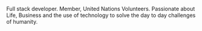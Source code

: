 Full stack developer. Member, United Nations Volunteers. Passionate about Life, Business and the use of technology to solve the day to day challenges of humanity.
